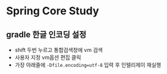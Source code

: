 # Spring Core Study

## gradle 한글 인코딩 설정

- shift 두번 누르고 통합검색창에 vm 검색
- 사용자 지정 vm옵션 편집 클릭
- 가장 아래줄에 `-Dfile.encoding=utf-8` 입력 후 인텔리제이 재실행
